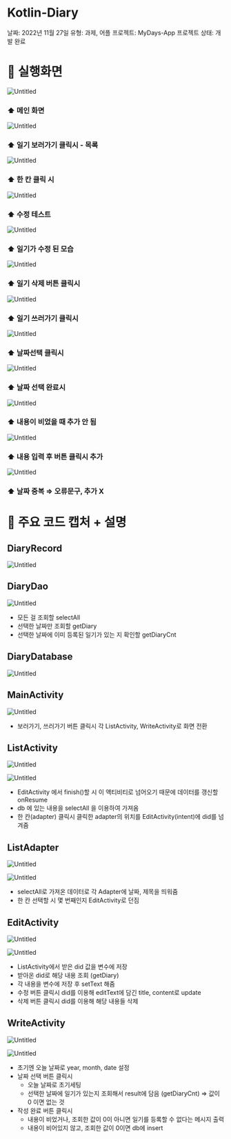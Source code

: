# Kotlin-Diary

날짜: 2022년 11월 27일
유형: 과제, 어플
프로젝트: MyDays-App
프로젝트 상태: 개발 완료

# 📌 실행화면

![Untitled](./assets/Untitled.png)

### ⬆️ 메인 화면

![Untitled](./assets/Untitled%201.png)

### ⬆️ 일기 보러가기 클릭시 - 목록

![Untitled](./assets/Untitled%202.png)

### ⬆️ 한 칸 클릭 시

![Untitled](./assets/Untitled%203.png)

### ⬆️ 수정 테스트

![Untitled](./assets/Untitled%204.png)

### ⬆️ 일기가 수정 된 모습

![Untitled](./assets/Untitled%205.png)

### ⬆️ 일기 삭제 버튼 클릭시

![Untitled](./assets/Untitled%206.png)

### ⬆️ 일기 쓰러가기 클릭시

![Untitled](./assets/Untitled%207.png)

### ⬆️ 날짜선택 클릭시

![Untitled](./assets/Untitled%208.png)

### ⬆️ 날짜 선택 완료시

![Untitled](./assets/Untitled%209.png)

### ⬆️ 내용이 비었을 때 추가 안 됨

![Untitled](./assets/Untitled%2010.png)

### ⬆️ 내용 입력 후 버튼 클릭시 추가

![Untitled](./assets/Untitled%2011.png)

### ⬆️ 날짜 중복 ⇒ 오류문구, 추가 X

# 📌 주요 코드 캡처 + 설명

## DiaryRecord

![Untitled](./assets/Untitled%2012.png)

## DiaryDao

![Untitled](./assets/Untitled%2013.png)

- 모든 걸 조회할 selectAll
- 선택한 날짜만 조회할 getDiary
- 선택한 날짜에 이미 등록된 일기가 있는 지 확인할 getDiaryCnt

## DiaryDatabase

![Untitled](./assets/Untitled%2014.png)

## MainActivity

![Untitled](./assets/Untitled%2015.png)

- 보러가기, 쓰러가기 버튼 클릭시 각 ListActivity, WriteActivity로 화면 전환

## ListActivity

![Untitled](./assets/Untitled%2016.png)

![Untitled](./assets/Untitled%2017.png)

- EditActivity 에서 finish()할 시 이 액티비티로 넘어오기 때문에 데이터를 갱신할 onResume
- db 에 있는 내용을 selectAll 을 이용하여 가져옴
- 한 칸(adapter) 클릭시 클릭한 adapter의 위치를 EditActivity(intent)에 did를 넘겨줌

## ListAdapter

![Untitled](./assets/Untitled%2018.png)

![Untitled](./assets/Untitled%2019.png)

- selectAll로 가져온 데이터로 각 Adapter에 날짜, 제목을 띄워줌
- 한 칸 선택할 시 몇 번째인지 EditActivity로 던짐

## EditActivity

![Untitled](./assets/Untitled%2020.png)

![Untitled](./assets/Untitled%2021.png)

- ListActivity에서 받은 did 값을 변수에 저장
- 받아온 did로 해당 내용 조회 (getDiary)
- 각 내용을 변수에 저장 후 setText 해줌
- 수정 버튼 클릭시 did를 이용해 editText에 담긴 title, content로 update
- 삭제 버튼 클릭시 did를 이용해 해당 내용들 삭제

## WriteActivity

![Untitled](./assets/Untitled%2022.png)

![Untitled](./assets/Untitled%2023.png)

- 초기엔 오늘 날짜로 year, month, date 설정
- 날짜 선택 버튼 클릭시
    - 오늘 날짜로 초기세팅
    - 선택한 날짜에 일기가 있는지 조회해서 result에 담음 (getDiaryCnt) ⇒ 값이 0 이면 없는 것
- 작성 완료 버튼 클릭시
    - 내용이 비었거나, 조회한 값이 0이 아니면 일기를 등록할 수 없다는 메시지 출력
    - 내용이 비어있지 않고, 조회한 값이 0이면 db에 insert
